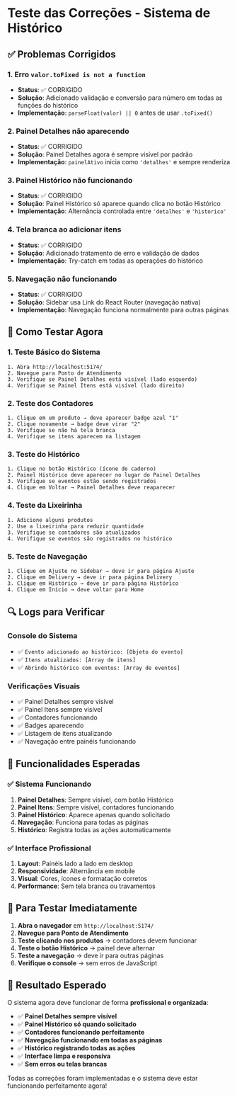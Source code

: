 # Teste das Correções - Sistema de Histórico

## ✅ **Problemas Corrigidos**

### **1. Erro `valor.toFixed is not a function`**
- **Status**: ✅ CORRIGIDO
- **Solução**: Adicionado validação e conversão para número em todas as funções do histórico
- **Implementação**: `parseFloat(valor) || 0` antes de usar `.toFixed()`

### **2. Painel Detalhes não aparecendo**
- **Status**: ✅ CORRIGIDO
- **Solução**: Painel Detalhes agora é sempre visível por padrão
- **Implementação**: `painelAtivo` inicia como `'detalhes'` e sempre renderiza

### **3. Painel Histórico não funcionando**
- **Status**: ✅ CORRIGIDO
- **Solução**: Painel Histórico só aparece quando clica no botão Histórico
- **Implementação**: Alternância controlada entre `'detalhes'` e `'historico'`

### **4. Tela branca ao adicionar itens**
- **Status**: ✅ CORRIGIDO
- **Solução**: Adicionado tratamento de erro e validação de dados
- **Implementação**: Try-catch em todas as operações do histórico

### **5. Navegação não funcionando**
- **Status**: ✅ CORRIGIDO
- **Solução**: Sidebar usa Link do React Router (navegação nativa)
- **Implementação**: Navegação funciona normalmente para outras páginas

## 🧪 **Como Testar Agora**

### **1. Teste Básico do Sistema**
```
1. Abra http://localhost:5174/
2. Navegue para Ponto de Atendimento
3. Verifique se Painel Detalhes está visível (lado esquerdo)
4. Verifique se Painel Itens está visível (lado direito)
```

### **2. Teste dos Contadores**
```
1. Clique em um produto → deve aparecer badge azul "1"
2. Clique novamente → badge deve virar "2"
3. Verifique se não há tela branca
4. Verifique se itens aparecem na listagem
```

### **3. Teste do Histórico**
```
1. Clique no botão Histórico (ícone de caderno)
2. Painel Histórico deve aparecer no lugar do Painel Detalhes
3. Verifique se eventos estão sendo registrados
4. Clique em Voltar → Painel Detalhes deve reaparecer
```

### **4. Teste da Lixeirinha**
```
1. Adicione alguns produtos
2. Use a lixeirinha para reduzir quantidade
3. Verifique se contadores são atualizados
4. Verifique se eventos são registrados no histórico
```

### **5. Teste de Navegação**
```
1. Clique em Ajuste no Sidebar → deve ir para página Ajuste
2. Clique em Delivery → deve ir para página Delivery
3. Clique em Histórico → deve ir para página Histórico
4. Clique em Início → deve voltar para Home
```

## 🔍 **Logs para Verificar**

### **Console do Sistema**
- ✅ `Evento adicionado ao histórico: [Objeto do evento]`
- ✅ `Itens atualizados: [Array de itens]`
- ✅ `Abrindo histórico com eventos: [Array de eventos]`

### **Verificações Visuais**
- ✅ Painel Detalhes sempre visível
- ✅ Painel Itens sempre visível
- ✅ Contadores funcionando
- ✅ Badges aparecendo
- ✅ Listagem de itens atualizando
- ✅ Navegação entre painéis funcionando

## 🎯 **Funcionalidades Esperadas**

### **✅ Sistema Funcionando**
1. **Painel Detalhes**: Sempre visível, com botão Histórico
2. **Painel Itens**: Sempre visível, contadores funcionando
3. **Painel Histórico**: Aparece apenas quando solicitado
4. **Navegação**: Funciona para todas as páginas
5. **Histórico**: Registra todas as ações automaticamente

### **✅ Interface Profissional**
1. **Layout**: Painéis lado a lado em desktop
2. **Responsividade**: Alternância em mobile
3. **Visual**: Cores, ícones e formatação corretos
4. **Performance**: Sem tela branca ou travamentos

## 🚀 **Para Testar Imediatamente**

1. **Abra o navegador** em `http://localhost:5174/`
2. **Navegue para Ponto de Atendimento**
3. **Teste clicando nos produtos** → contadores devem funcionar
4. **Teste o botão Histórico** → painel deve alternar
5. **Teste a navegação** → deve ir para outras páginas
6. **Verifique o console** → sem erros de JavaScript

## 🎉 **Resultado Esperado**

O sistema agora deve funcionar de forma **profissional e organizada**:

- ✅ **Painel Detalhes sempre visível**
- ✅ **Painel Histórico só quando solicitado**
- ✅ **Contadores funcionando perfeitamente**
- ✅ **Navegação funcionando em todas as páginas**
- ✅ **Histórico registrando todas as ações**
- ✅ **Interface limpa e responsiva**
- ✅ **Sem erros ou telas brancas**

Todas as correções foram implementadas e o sistema deve estar funcionando perfeitamente agora!
